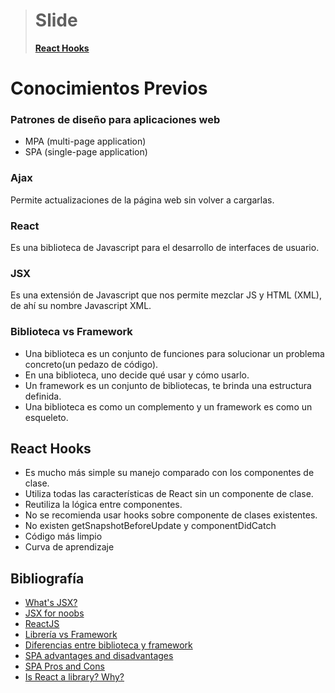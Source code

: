 > # Slide
>
> **[React Hooks](https://docs.google.com/presentation/d/1dxD3zVaNdOYvuCEWUb6EN4UFVxT5Okk5l85Laxrub2E/edit?usp=sharing)**

# Conocimientos Previos

### Patrones de diseño para aplicaciones web

- MPA (multi-page application)
- SPA (single-page application)

### Ajax

Permite actualizaciones de la página web sin volver a cargarlas.

### React
Es una biblioteca de Javascript para el desarrollo de interfaces de usuario.

### JSX
Es una extensión de Javascript que nos permite mezclar JS y HTML (XML), de ahí su nombre Javascript XML.

### Biblioteca vs Framework

- Una biblioteca es un conjunto de funciones para solucionar un problema concreto(un pedazo de código). 
- En una biblioteca, uno decide qué usar y cómo usarlo.
- Un framework es un conjunto de bibliotecas, te brinda una estructura definida.
- Una biblioteca es como un complemento y un framework es como un esqueleto.

## React Hooks

- Es mucho más simple su manejo comparado con los componentes de clase.
- Utiliza todas las características de React sin un componente de clase.
- Reutiliza la lógica entre componentes.
- No se recomienda usar hooks sobre componente de clases existentes.
- No existen getSnapshotBeforeUpdate y componentDidCatch
- Código más limpio
- Curva de aprendizaje

## Bibliografía
- [What's JSX?](https://medium.com/@simonhoyos/qu%C3%A9-es-jsx-95006a2f94f9)
- [JSX for noobs](https://carlosazaustre.es/jsx-para-novatos/)
- [ReactJS](https://es.reactjs.org/)
- [Librería vs Framework](https://www.youtube.com/watch?v=7NuXSQZLRjM)
- [Diferencias entre biblioteca y framework](https://www.youtube.com/watch?v=yC6wR3szGz8)
- [SPA advantages and disadvantages](https://www.zymphonies.com/blog/single-page-application-advantages-and-disadvantages)
- [SPA Pros and Cons](https://gearheart.io/blog/pros-and-cons-building-single-page-applications-2019/)
- [Is React a library? Why?](https://dev.to/renannobile/why-is-react-a-library-and-not-a-simple-framework-1mle)